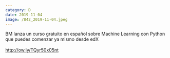 ```yaml
--- 
category: D 
date: 2019-11-04 
image: /842_2019-11-04.jpeg 
--- 
```


BM lanza un curso gratuito en español sobre Machine Learning con Python que puedes comenzar ya mismo desde edX<br><br>http://ow.ly/TQyr50x05nt